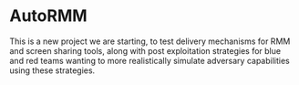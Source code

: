 # AutoRMM
This is a new project we are starting, to test delivery mechanisms for RMM and screen sharing tools, along with post exploitation strategies for blue and red teams wanting to more realistically simulate adversary capabilities using these strategies.  
